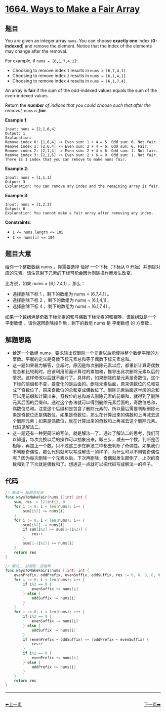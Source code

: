 # [1664. Ways to Make a Fair Array](https://leetcode.com/problems/ways-to-make-a-fair-array/)


## 题目

You are given an integer array `nums`. You can choose **exactly one** index (**0-indexed**) and remove the element. Notice that the index of the elements may change after the removal.

For example, if `nums = [6,1,7,4,1]`:

- Choosing to remove index `1` results in `nums = [6,7,4,1]`.
- Choosing to remove index `2` results in `nums = [6,1,4,1]`.
- Choosing to remove index `4` results in `nums = [6,1,7,4]`.

An array is **fair** if the sum of the odd-indexed values equals the sum of the even-indexed values.

Return the ***number** of indices that you could choose such that after the removal,* `nums` *is **fair**.*

**Example 1**:

```
Input: nums = [2,1,6,4]
Output: 1
Explanation:
Remove index 0: [1,6,4] -> Even sum: 1 + 4 = 5. Odd sum: 6. Not fair.
Remove index 1: [2,6,4] -> Even sum: 2 + 4 = 6. Odd sum: 6. Fair.
Remove index 2: [2,1,4] -> Even sum: 2 + 4 = 6. Odd sum: 1. Not fair.
Remove index 3: [2,1,6] -> Even sum: 2 + 6 = 8. Odd sum: 1. Not fair.
There is 1 index that you can remove to make nums fair.
```

**Example 2**:

```
Input: nums = [1,1,1]
Output: 3
Explanation: You can remove any index and the remaining array is fair.
```

**Example 3**:

```
Input: nums = [1,2,3]
Output: 0
Explanation: You cannot make a fair array after removing any index.
```

**Constraints**:

- `1 <= nums.length <= 105`
- `1 <= nums[i] <= 104`

## 题目大意

给你一个整数数组 nums 。你需要选择 恰好 一个下标（下标从 0 开始）并删除对应的元素。请注意剩下元素的下标可能会因为删除操作而发生改变。

比方说，如果 nums = [6,1,7,4,1] ，那么：

- 选择删除下标 1 ，剩下的数组为 nums = [6,7,4,1] 。
- 选择删除下标 2 ，剩下的数组为 nums = [6,1,4,1] 。
- 选择删除下标 4 ，剩下的数组为 nums = [6,1,7,4] 。

如果一个数组满足奇数下标元素的和与偶数下标元素的和相等，该数组就是一个 平衡数组 。请你返回删除操作后，剩下的数组 nums 是 平衡数组 的 方案数 。

## 解题思路

- 给定一个数组 nums，要求输出仅删除一个元素以后能使得整个数组平衡的方案数。平衡的定义是奇数下标元素总和等于偶数下标元素总和。
- 这一题如果暴力解答，会超时。原因是每次删除元素以后，都重新计算奇偶数位总和比较耗时。应该利用前面计算过的累加和，推导出此次删除元素以后的情况。这样修改以后就不超时了。具体的，如果删除的是元素是奇数位，这个下标的前缀和不变，要变化的是后面的。删除元素后面，原来偶数位的总和变成了奇数位了，原来奇数位的总和变成偶数位了。删除元素后面这半段的总和可以用前缀和计算出来，奇数位的总和减去删除元素的前缀和，就得到了删除元素后面的后缀和。通过这个办法就可以得到删除元素后面的，奇数位总和，偶数位总和。注意这个后缀和是包含了删除元素的。所以最后需要判断删除元素是奇数位还是偶数位，如果是奇数位，那么在计算出来的偶数和上再减去这个删除元素；如果是偶数位，就在计算出来的奇数和上再减去这个删除元素。代码见解法二。
- 这一题还有一种更简洁的写法，就是解法一了。通过了解法二的思考，我们可以知道，每次变换以后的操作可以抽象出来，即三步，减去一个数，判断是否相等，再加上一个数。只不过这三步在解法二中都去判断了奇偶性。如果我们不判断奇偶性，那么代码就可以写成解法一的样子。为什么可以不用管奇偶性呢？因为每次删除一个元素以后，下次再删除，奇偶就发生颠倒了，上次的奇数和到了下次就是偶数和了。想通这一点就可以把代码写成解法一的样子。

## 代码

```go
// 解法一 超简洁写法
func waysToMakeFair(nums []int) int {
	sum, res := [2]int{}, 0
	for i := 0; i < len(nums); i++ {
		sum[i%2] += nums[i]
	}
	for i := 0; i < len(nums); i++ {
		sum[i%2] -= nums[i]
		if sum[i%2] == sum[1-(i%2)] {
			res++
		}
		sum[1-(i%2)] += nums[i]
	}
	return res
}

// 解法二 前缀和，后缀和
func waysToMakeFair1(nums []int) int {
	evenPrefix, oddPrefix, evenSuffix, oddSuffix, res := 0, 0, 0, 0, 0
	for i := 0; i < len(nums); i++ {
		if i%2 == 0 {
			evenSuffix += nums[i]
		} else {
			oddSuffix += nums[i]
		}
	}
	for i := 0; i < len(nums); i++ {
		if i%2 == 0 {
			evenSuffix -= nums[i]
		} else {
			oddSuffix -= nums[i]
		}
		if (evenPrefix + oddSuffix) == (oddPrefix + evenSuffix) {
			res++
		}
		if i%2 == 0 {
			evenPrefix += nums[i]
		} else {
			oddPrefix += nums[i]
		}
	}
	return res
}
```


----------------------------------------------
<div style="display: flex;justify-content: space-between;align-items: center;">
<p><a href="https://books.halfrost.com/leetcode/ChapterFour/1600~1699/1663.Smallest-String-With-A-Given-Numeric-Value/">⬅️上一页</a></p>
<p><a href="https://books.halfrost.com/leetcode/ChapterFour/1600~1699/1665.Minimum-Initial-Energy-to-Finish-Tasks/">下一页➡️</a></p>
</div>

